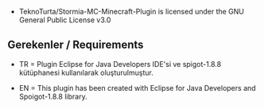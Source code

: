 
- TeknoTurta/Stormia-MC-Minecraft-Plugin is licensed under the
GNU General Public License v3.0

## Gerekenler / Requirements

- TR = Plugin Eclipse for Java Developers IDE'si ve spigot-1.8.8 kütüphanesi kullanılarak oluşturulmuştur.

- EN = This plugin has been created with Eclipse for Java Developers and Spoigot-1.8.8 library.
